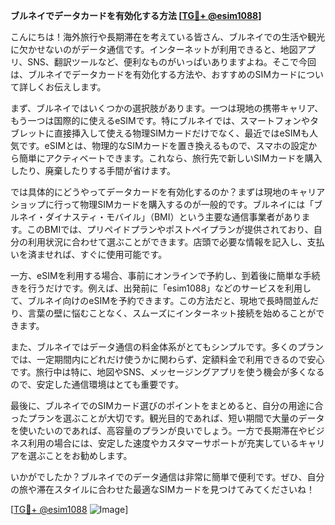 **ブルネイでデータカードを有効化する方法 [[TG💪+ @esim1088](https://t.me/s/esim1088)]**

こんにちは！海外旅行や長期滞在を考えている皆さん、ブルネイでの生活や観光に欠かせないのがデータ通信です。インターネットが利用できると、地図アプリ、SNS、翻訳ツールなど、便利なものがいっぱいありますよね。そこで今回は、ブルネイでデータカードを有効化する方法や、おすすめのSIMカードについて詳しくお伝えします。

まず、ブルネイではいくつかの選択肢があります。一つは現地の携帯キャリア、もう一つは国際的に使えるeSIMです。特にブルネイでは、スマートフォンやタブレットに直接挿入して使える物理SIMカードだけでなく、最近ではeSIMも人気です。eSIMとは、物理的なSIMカードを置き換えるもので、スマホの設定から簡単にアクティベートできます。これなら、旅行先で新しいSIMカードを購入したり、廃棄したりする手間が省けます。

では具体的にどうやってデータカードを有効化するのか？まずは現地のキャリアショップに行って物理SIMカードを購入するのが一般的です。ブルネイには「ブルネイ・ダイナスティ・モバイル」（BMI）という主要な通信事業者があります。このBMIでは、プリペイドプランやポストペイプランが提供されており、自分の利用状況に合わせて選ぶことができます。店頭で必要な情報を記入し、支払いを済ませれば、すぐに使用可能です。

一方、eSIMを利用する場合、事前にオンラインで予約し、到着後に簡単な手続きを行うだけです。例えば、出発前に「esim1088」などのサービスを利用して、ブルネイ向けのeSIMを予約できます。この方法だと、現地で長時間並んだり、言葉の壁に悩むことなく、スムーズにインターネット接続を始めることができます。

また、ブルネイではデータ通信の料金体系がとてもシンプルです。多くのプランでは、一定期間内にどれだけ使うかに関わらず、定額料金で利用できるので安心です。旅行中は特に、地図やSNS、メッセージングアプリを使う機会が多くなるので、安定した通信環境はとても重要です。

最後に、ブルネイでのSIMカード選びのポイントをまとめると、自分の用途に合ったプランを選ぶことが大切です。観光目的であれば、短い期間で大量のデータを使いたいのであれば、高容量のプランが良いでしょう。一方で長期滞在やビジネス利用の場合には、安定した速度やカスタマーサポートが充実しているキャリアを選ぶことをお勧めします。

いかがでしたか？ブルネイでのデータ通信は非常に簡単で便利です。ぜひ、自分の旅や滞在スタイルに合わせた最適なSIMカードを見つけてみてくださいね！

[[TG💪+ @esim1088](https://t.me/s/esim1088) ![Image](https://i.postimg.cc/Y0z9fWf4/image.png)]